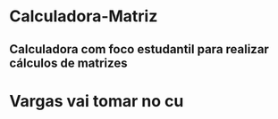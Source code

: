 # Calculadora-Matriz

## Calculadora com foco estudantil para realizar cálculos de matrizes

# Vargas vai tomar no cu 